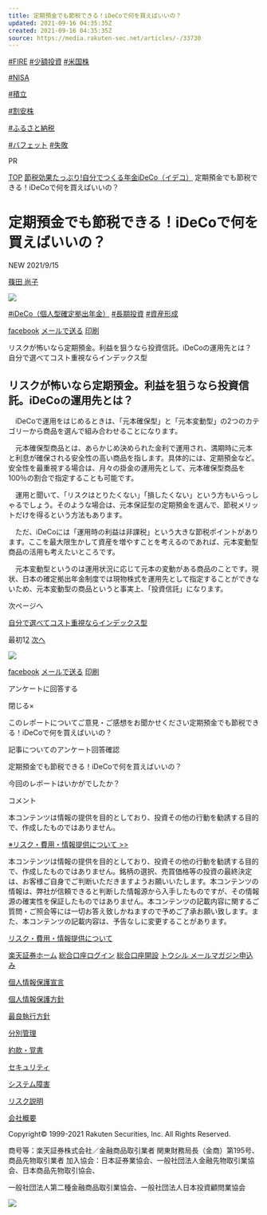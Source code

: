 ```yaml
---
title: 定期預金でも節税できる！iDeCoで何を買えばいいの？
updated: 2021-09-16 04:35:35Z
created: 2021-09-16 04:35:35Z
source: https://media.rakuten-sec.net/articles/-/33730
---
```


 [#FIRE](https://media.rakuten-sec.net/ud/theme_simple/theme_code/FIRE)
 [#少額投資](https://media.rakuten-sec.net/ud/theme_simple/theme_code/shougaku)
 [#米国株](https://media.rakuten-sec.net/ud/theme_simple/theme_code/US-stocks)

 [#NISA](https://media.rakuten-sec.net/ud/theme_simple/theme_code/tsumitatenisa-beginner)

 [#積立](https://media.rakuten-sec.net/search?fulltext=%E7%A9%8D%E7%AB%8B%E6%8A%95%E8%B3%87)

 [#割安株](https://media.rakuten-sec.net/ud/theme_simple/theme_code/growth-vs-value)

 [#ふるさと納税](https://media.rakuten-sec.net/ud/theme_simple/theme_code/furusato-nozei)

 [#バフェット](https://media.rakuten-sec.net/ud/theme_simple/theme_code/buffett)
 [#失敗](https://media.rakuten-sec.net/ud/theme_simple/theme_code/shippai-rule)

PR

 [TOP](https://media.rakuten-sec.net/)  [節税効果たっぷり!自分でつくる年金iDeCo（イデコ）](https://media.rakuten-sec.net/ud/feature/featurecode/whats-ideco)  定期預金でも節税できる！iDeCoで何を買えばいいの？

# 定期預金でも節税できる！iDeCoで何を買えばいいの？

 NEW 2021/9/15

[篠田 尚子](https://media.rakuten-sec.net/list/authors/article?author_name=%E7%AF%A0%E7%94%B0+%E5%B0%9A%E5%AD%90)

 ![](https://m-rakuten.ismcdn.jp/mwimgs/d/0/1100/img_d00e4944575267291b8e5dd30240d52336416.jpg)

 [#iDeCo（個人型確定拠出年金）](https://media.rakuten-sec.net/search?keyword%5B%5D=iDeCo%EF%BC%88%E5%80%8B%E4%BA%BA%E5%9E%8B%E7%A2%BA%E5%AE%9A%E6%8B%A0%E5%87%BA%E5%B9%B4%E9%87%91%EF%BC%89)  [#長期投資](https://media.rakuten-sec.net/search?keyword%5B%5D=%E9%95%B7%E6%9C%9F%E6%8A%95%E8%B3%87)  [#資産形成](https://media.rakuten-sec.net/search?keyword%5B%5D=%E8%B3%87%E7%94%A3%E5%BD%A2%E6%88%90)

 [facebook](http://www.facebook.com/share.php?u=https://media.rakuten-sec.net/articles/-/33730)  [メールで送る](mailto:?subject=%E5%AE%9A%E6%9C%9F%E9%A0%90%E9%87%91%E3%81%A7%E3%82%82%E7%AF%80%E7%A8%8E%E3%81%A7%E3%81%8D%E3%82%8B%EF%BC%81iDeCo%E3%81%A7%E4%BD%95%E3%82%92%E8%B2%B7%E3%81%88%E3%81%B0%E3%81%84%E3%81%84%E3%81%AE%EF%BC%9F&body=%E6%A5%BD%E5%A4%A9%E8%A8%BC%E5%88%B8%E3%83%88%E3%82%A6%E3%82%B7%E3%83%AB%E3%81%AE%E8%A8%98%E4%BA%8B%E3%82%92%E3%82%B7%E3%82%A7%E3%82%A2%0A%E5%AE%9A%E6%9C%9F%E9%A0%90%E9%87%91%E3%81%A7%E3%82%82%E7%AF%80%E7%A8%8E%E3%81%A7%E3%81%8D%E3%82%8B%EF%BC%81iDeCo%E3%81%A7%E4%BD%95%E3%82%92%E8%B2%B7%E3%81%88%E3%81%B0%E3%81%84%E3%81%84%E3%81%AE%EF%BC%9F%0Ahttps://media.rakuten-sec.net/articles/-/33730)  [印刷](https://media.rakuten-sec.net/articles/print/33730)

リスクが怖いなら定期預金。利益を狙うなら投資信託。iDeCoの運用先とは？
自分で選べてコスト重視ならインデックス型

## リスクが怖いなら定期預金。利益を狙うなら投資信託。iDeCoの運用先とは？

　iDeCoで運用をはじめるときは、「元本確保型」と「元本変動型」の2つのカテゴリーから商品を選んで組み合わせることになります。

　元本確保型商品とは、あらかじめ決められた金利で運用され、満期時に元本と利息が確保される安全性の高い商品を指します。具体的には、定期預金など。安全性を最重視する場合は、月々の掛金の運用先として、元本確保型商品を100％の割合で指定することも可能です。

　運用と聞いて、「リスクはとりたくない」「損したくない」という方もいらっしゃるでしょう。そのような場合は、元本保証型の定期預金を選んで、節税メリットだけを得るという方法もあります。

　ただ、iDeCoには「運用時の利益は非課税」という大きな節税ポイントがあります。ここを最大限生かして資産を増やすことを考えるのであれば、元本変動型商品の活用も考えたいところです。

　元本変動型というのは運用状況に応じて元本の変動がある商品のことです。現状、日本の確定拠出年金制度では現物株式を運用先として指定することができないため、元本変動型の商品というと事実上、「投資信託」になります。

次ページへ

[自分で選べてコスト重視ならインデックス型](https://media.rakuten-sec.net/articles/-/33730?page=2)

 最初1[2](https://media.rakuten-sec.net/articles/-/33730?page=2)  [次へ](https://media.rakuten-sec.net/articles/-/33730?page=2)

 [![](https://m-rakuten.ismcdn.jp/mwimgs/d/0/1448m/img_d0ae8fd373608f27cbfeb17c1f65d987390531.png)](https://media.rakuten-sec.net/ud/feature/featurecode/whats-ideco)

 [facebook](http://www.facebook.com/share.php?u=https://media.rakuten-sec.net/articles/-/33730)  [メールで送る](mailto:?subject=%E5%AE%9A%E6%9C%9F%E9%A0%90%E9%87%91%E3%81%A7%E3%82%82%E7%AF%80%E7%A8%8E%E3%81%A7%E3%81%8D%E3%82%8B%EF%BC%81iDeCo%E3%81%A7%E4%BD%95%E3%82%92%E8%B2%B7%E3%81%88%E3%81%B0%E3%81%84%E3%81%84%E3%81%AE%EF%BC%9F&body=%E6%A5%BD%E5%A4%A9%E8%A8%BC%E5%88%B8%E3%83%88%E3%82%A6%E3%82%B7%E3%83%AB%E3%81%AE%E8%A8%98%E4%BA%8B%E3%82%92%E3%82%B7%E3%82%A7%E3%82%A2%0A%E5%AE%9A%E6%9C%9F%E9%A0%90%E9%87%91%E3%81%A7%E3%82%82%E7%AF%80%E7%A8%8E%E3%81%A7%E3%81%8D%E3%82%8B%EF%BC%81iDeCo%E3%81%A7%E4%BD%95%E3%82%92%E8%B2%B7%E3%81%88%E3%81%B0%E3%81%84%E3%81%84%E3%81%AE%EF%BC%9F%0Ahttps://media.rakuten-sec.net/articles/-/33730)  [印刷](https://media.rakuten-sec.net/articles/print/33730)

 アンケートに回答する

閉じる×

このレポートについてご意見・ご感想をお聞かせください定期預金でも節税できる！iDeCoで何を買えばいいの？

記事についてのアンケート回答確認

定期預金でも節税できる！iDeCoで何を買えばいいの？

今回のレポートはいかがでしたか？

コメント

本コンテンツは情報の提供を目的としており、投資その他の行動を勧誘する目的で、作成したものではありません。

[※リスク・費用・情報提供について >>](https://www.rakuten-sec.co.jp/web/company/risk.html)

本コンテンツは情報の提供を目的としており、投資その他の行動を勧誘する目的で、作成したものではありません。銘柄の選択、売買価格等の投資の最終決定は、お客様ご自身でご判断いただきますようお願いいたします。本コンテンツの情報は、弊社が信頼できると判断した情報源から入手したものですが、その情報源の確実性を保証したものではありません。本コンテンツの記載内容に関するご質問・ご照会等には一切お答え致しかねますので予めご了承お願い致します。また、本コンテンツの記載内容は、予告なしに変更することがあります。

[リスク・費用・情報提供について](https://www.rakuten-sec.co.jp/web/company/risk.html)

 [楽天証券ホーム](https://www.rakuten-sec.co.jp)  [総合口座ログイン](https://www.rakuten-sec.co.jp/ITS/V_ACT_Login.html)  [総合口座開設](https://www.rakuten-sec.co.jp/web/account/rsec.html)  [トウシル メールマガジン申込み](https://www.rakuten-sec.co.jp/cgi-bin/CTS/Direct_Login.cgi?homeid=USER&type=account&sub_type=&local=acc_mail_magazine_select&eventType=init)

[個人情報保護宣言](https://www.rakuten-sec.co.jp/web/company/privacy.html)

[個人情報保護方針](https://www.rakuten-sec.co.jp/web/company/privacy_policy.html)

[最良執行方針](https://www.rakuten-sec.co.jp/web/company/best_execution_policy.html)

[分別管理](https://www.rakuten-sec.co.jp/web/company/separate.html)

[約款・覚書](https://www.rakuten-sec.co.jp/web/company/document)

[セキュリティ](https://www.rakuten-sec.co.jp/web/support/security)

[システム障害](https://www.rakuten-sec.co.jp/web/company/failure)

[リスク説明](https://www.rakuten-sec.co.jp/web/company/risk.html)

[会社概要](https://www.rakuten-sec.co.jp/web/company/profile)

Copyright© 1999-2021 Rakuten Securities, Inc. All Rights Reserved.

商号等：楽天証券株式会社／金融商品取引業者 関東財務局長（金商）第195号、商品先物取引業者 加入協会：日本証券業協会、一般社団法人金融先物取引業協会、日本商品先物取引協会、

一般社団法人第二種金融商品取引業協会、一般社団法人日本投資顧問業協会

[![](https://m-rakuten.ismcdn.jp/common/toushiru/images/assets/Securities_pc_32px_white.svg)](https://www.rakuten-sec.co.jp)